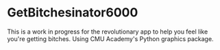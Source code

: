 # GetBitchesinator6000
This is a work in progress for the revolutionary app to help you feel like you're getting bitches. Using CMU Academy's Python graphics package.
